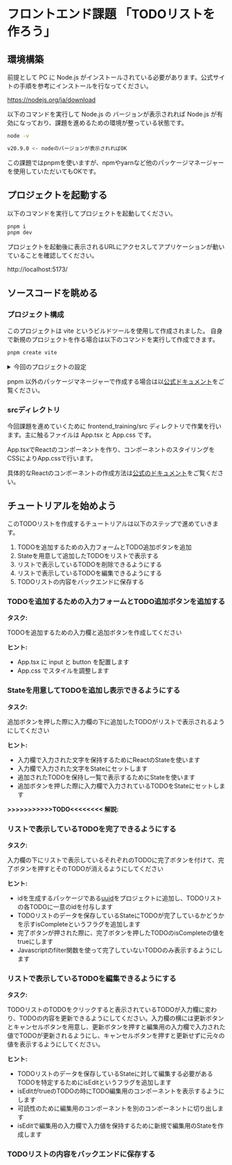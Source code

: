 # フロントエンド課題 「TODOリストを作ろう」

## 環境構築
前提として PC に Node.js がインストールされている必要があります。公式サイトの手順を参考にインストールを行なってください。

https://nodejs.org/ja/download

以下のコマンドを実行して Node.js の バージョンが表示されれば Node.js が有効になっており、課題を進めるための環境が整っている状態です。

```bash
node -v

v20.9.0 <- nodeのバージョンが表示されればOK
```

この課題ではpnpmを使いますが、npmやyarnなど他のパッケージマネージャーを使用していただいてもOKです。

## プロジェクトを起動する
以下のコマンドを実行してプロジェクトを起動してください。

```bash
pnpm i
pnpm dev
```

プロジェクトを起動後に表示されるURLにアクセスしてアプリケーションが動いていることを確認してください。

http://localhost:5173/


## ソースコードを眺める
### プロジェクト構成
このプロジェクトは vite というビルドツールを使用して作成されました。
自身で新規のプロジェクトを作る場合は以下のコマンドを実行して作成できます。

```bash
pnpm create vite
```

<details>

<summary>今回のプロジェクトの設定</summary>

```bash
? Project name: <- 任意のプロジェクト名を入力

? Select a framework: › - Use arrow-keys. Return to submit.

    Vanilla
    Vue
❯   React  <- 矢印キーで移動してReactを選択してEnter
    Preact
    Lit
    Svelte
    Solid
    Qwik
    Angular
    Others

? Select a variant: › - Use arrow-keys. Return to submit.
    TypeScript
❯   TypeScript + SWC  <- 矢印キーで移動して TypeScript + SWC を選択してEnter
    JavaScript
    JavaScript + SWC
    React Router v7 ↗
```

</details>

pnpm 以外のパッケージマネージャーで作成する場合は以[公式ドキュメント](https://ja.vite.dev/guide/#%E6%9C%80%E5%88%9D%E3%81%AE-vite-%E3%83%95%E3%82%9A%E3%83%AD%E3%82%B7%E3%82%99%E3%82%A7%E3%82%AF%E3%83%88%E3%82%92%E7%94%9F%E6%88%90%E3%81%99%E3%82%8B)をご覧ください。

### srcディレクトリ
今回課題を進めていくために frontend_training/src ディレクトリで作業を行います。主に触るファイルは App.tsx と App.css です。

App.tsxでReactのコンポーネントを作り、コンポーネントのスタイリングをCSSによりApp.cssで行います。

具体的なReactのコンポーネントの作成方法は[公式のドキュメント](https://ja.react.dev/learn#components)をご覧ください。

## チュートリアルを始めよう 

このTODOリストを作成するチュートリアルは以下のステップで進めていきます。

1. TODOを追加するための入力フォームとTODO追加ボタンを追加
2. Stateを用意して追加したTODOをリストで表示する
3. リストで表示しているTODOを削除できるようにする
4. リストで表示しているTODOを編集できるようにする
5. TODOリストの内容をバックエンドに保存する

###  TODOを追加するための入力フォームとTODO追加ボタンを追加する

**タスク:**

TODOを追加するための入力欄と追加ボタンを作成してください

**ヒント:**

- App.tsx に input と button を配置します
- App.css でスタイルを調整します

### Stateを用意してTODOを追加し表示できるようにする

**タスク:**

追加ボタンを押した際に入力欄の下に追加したTODOがリストで表示されるようにしてください

**ヒント:**

- 入力欄で入力された文字を保持するためにReactのStateを使います
- 入力欄で入力された文字をStateにセットします
- 追加されたTODOを保持し一覧で表示するためにStateを使います
- 追加ボタンを押した際に入力欄で入力されているTODOをStateにセットします

**>>>>>>>>>>>TODO<<<<<<<< 解説:**

### リストで表示しているTODOを完了できるようにする

**タスク:**

入力欄の下にリストで表示しているそれぞれのTODOに完了ボタンを付けて、完了ボタンを押すとそのTODOが消えるようにしてください

**ヒント:**

- idを生成するパッケージである[uuid](https://github.com/uuidjs/uuid)をプロジェクトに追加し、TODOリストの各TODOに一意のidを付与します
- TODOリストのデータを保存しているStateにTODOが完了しているかどうかを示すisCompleteというフラグを追加します
- 完了ボタンが押された際に、完了ボタンを押したTODOのisCompleteの値をtrueにします
- Javascriptのfilter関数を使って完了していないTODOのみ表示するようにします

### リストで表示しているTODOを編集できるようにする

**タスク:**

TODOリストのTODOをクリックすると表示されているTODOが入力欄に変わり、TODOの内容を更新できるようにしてください。入力欄の横には更新ボタンとキャンセルボタンを用意し、更新ボタンを押すと編集用の入力欄で入力された値でTODOが更新されるようにし、キャンセルボタンを押すと更新せずに元々の値を表示するようにしてください。

**ヒント:**

- TODOリストのデータを保存しているStateに対して編集する必要があるTODOを特定するためにisEditというフラグを追加します
- isEditがtrueのTODOの時にTODO編集用のコンポーネントを表示するようにします
- 可読性のために編集用のコンポーネントを別のコンポーネントに切り出します
- isEditで編集用の入力欄で入力値を保持するために新規で編集用のStateを作成します


### TODOリストの内容をバックエンドに保存する

